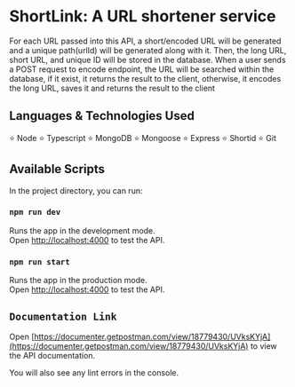 # ShortLink: A URL shortener service

For each URL passed into this API, a short/encoded URL will be generated and a unique path(urlId) will be generated along with it. Then, the long URL, short URL, and unique ID will be stored in the database.
When a user sends a POST request to encode endpoint, the URL will be searched within the database, if it exist, it returns the result to the client, otherwise, it encodes the long URL, saves it and returns the result to the client 

## Languages & Technologies Used

⭐ Node
⭐ Typescript
⭐ MongoDB
⭐ Mongoose
⭐ Express
⭐ Shortid
⭐ Git

## Available Scripts

In the project directory, you can run:

### `npm run dev`

Runs the app in the development mode.\
Open [http://localhost:4000](http://localhost:4000) to test the API.

### `npm run start`

Runs the app in the production mode.\
Open [http://localhost:4000](http://localhost:4000) to test the API.

## `Documentation Link`
Open [https://documenter.getpostman.com/view/18779430/UVksKYjA](https://documenter.getpostman.com/view/18779430/UVksKYjA) to view the API documentation.


You will also see any lint errors in the console.